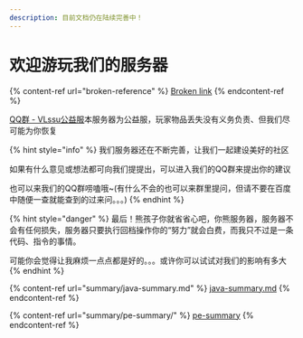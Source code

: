 ```yaml
---
description: 目前文档仍在陆续完善中！
---
```


# 欢迎游玩我们的服务器

{% content-ref url="broken-reference" %}
[Broken link](broken-reference)
{% endcontent-ref %}

[QQ群 - VLssu公益服](https://jq.qq.com/?\_wv=1027\&k=0anjDlw3)本服务器为公益服，玩家物品丢失没有义务负责、但我们尽可能为你恢复

{% hint style="info" %}
我们服务器还在不断完善，让我们一起建设美好的社区

如果有什么意见或想法都可向我们提提出，可以进入我们的QQ群来提出你的建议

也可以来我们的QQ群唠嗑哦\~(有什么不会的也可以来群里提问，但请不要在百度中随便一查就能查到的过来问。。。)
{% endhint %}

{% hint style="danger" %}
最后！熊孩子你就省省心吧，你熊服务器，服务器不会有任何损失，服务器只要执行回档操作你的“努力”就会白费，而我只不过是一条代码、指令的事情。

可能你会觉得让我麻烦一点点都是好的。。。或许你可以试试对我们的影响有多大
{% endhint %}

{% content-ref url="summary/java-summary.md" %}
[java-summary.md](summary/java-summary.md)
{% endcontent-ref %}

{% content-ref url="summary/pe-summary/" %}
[pe-summary](summary/pe-summary/)
{% endcontent-ref %}
